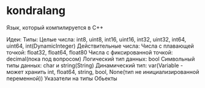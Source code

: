 # kondralang

Язык, который компилируется в C++

Идеи:
Типы:
Целые числа: int8, uint8, int16, uint16, int32, uint32, int64, uint64, int(DynamicInteger)
Действительные числа:
Числа с плавающей точкой: float32, float64, float80
Числа с фиксированной точкой: decimal(пока под вопросом)
Логический тип данных: bool
Символьный типы данных: char и string(String)
Динамический тип: var(Variable - может хранить int, float64, string, bool, None(тип не инициализированной переменной))
Указатели на типы
Обьекты

